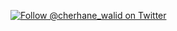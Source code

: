 <a href="https://twitter.com/intent/user?screen_name=cherhane_walid"><img alt="Follow @cherhane_walid on Twitter" src="https://github.com/walidcherhane/walidcherhane/raw/main/assets/header.gif"/></a>